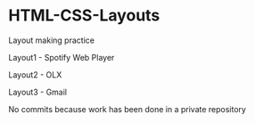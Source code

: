 # HTML-CSS-Layouts
Layout making practice

Layout1 - Spotify Web Player

Layout2 - OLX

Layout3 - Gmail

No commits because work has been done in a private repository
